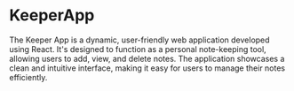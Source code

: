 # KeeperApp
The Keeper App is a dynamic, user-friendly web application developed using React. It's designed to function as a personal note-keeping tool, allowing users to add, view, and delete notes. The application showcases a clean and intuitive interface, making it easy for users to manage their notes efficiently.

